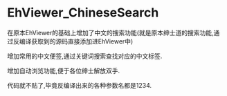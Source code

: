 # EhViewer_ChineseSearch
在原本EhViewer的基础上增加了中文的搜索功能(就是原本绅士道的搜索功能,通过反编译获取到的源码直接添加进EhViewer中)

增加常用的中文便签,通过关键词搜索查找对应的中文标签.

增加自动浏览功能,便于各位绅士解放双手.

代码就不贴了,毕竟反编译出来的各种参数名都是1234.

